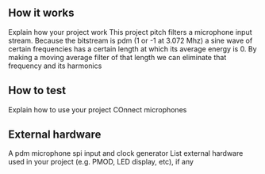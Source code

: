 <!---

This file is used to generate your project datasheet. Please fill in the information below and delete any unused
sections.

You can also include images in this folder and reference them in the markdown. Each image must be less than
512 kb in size, and the combined size of all images must be less than 1 MB.
-->

## How it works

Explain how your project work
This project pitch filters a microphone input stream. Because the bitstream is pdm (1 or -1 at 3.072 Mhz) a sine wave of certain frequencies has a certain length at which its average energy is 0. By making a moving average filter of that length we can eliminate that frequency and its harmonics

## How to test

Explain how to use your project
COnnect microphones
## External hardware
A pdm microphone spi input and clock generator
List external hardware used in your project (e.g. PMOD, LED display, etc), if any
